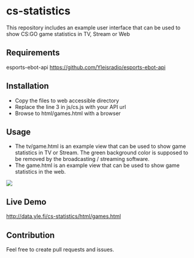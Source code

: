 # cs-statistics

This repository includes an example user interface that can be used to show CS:GO game statistics in TV, Stream or Web

## Requirements

esports-ebot-api https://github.com/Yleisradio/esports-ebot-api

## Installation

- Copy the files to web accessible directory
- Replace the line 3 in js/cs.js with your API url
- Browse to html/games.html with a browser

## Usage

- The tv/game.html is an example view that can be used to show game statistics in TV or Stream. The green background color is supposed to be removed by the broadcasting / streaming software.
- The game.html is an example view that can be used to show game statistics in the web.

![](https://github.com/Zeikko/cs-statistics/blob/master/img/statistics-example.png)

## Live Demo

http://data.yle.fi/cs-statistics/html/games.html

## Contribution

Feel free to create pull requests and issues.






